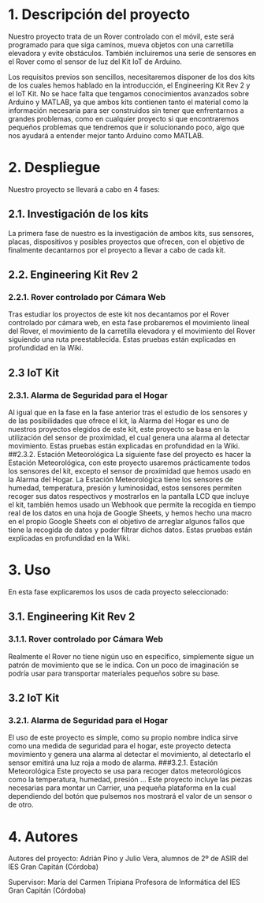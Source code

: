 # 1. Descripción del proyecto
Nuestro proyecto trata de un Rover controlado con el móvil, este será programado para que siga caminos, mueva objetos con una carretilla elevadora y evite obstáculos. También incluiremos una serie de sensores en el Rover como el sensor de luz del Kit IoT de Arduino.

Los requisitos previos son sencillos, necesitaremos disponer de los dos kits de los cuales hemos hablado en la introducción, el Engineering Kit Rev 2 y el IoT Kit.
No se hace falta que tengamos conocimientos avanzados sobre Arduino y MATLAB, ya que ambos kits contienen tanto el material como la información necesaria para ser construidos sin tener que enfrentarnos a grandes problemas, como en cualquier proyecto si que encontraremos pequeños problemas que tendremos que ir solucionando poco, algo que nos ayudará a entender mejor tanto Arduino como MATLAB.


# 2. Despliegue
Nuestro proyecto se llevará a cabo en 4 fases:

## 2.1. Investigación de los kits
La primera fase de nuestro es la investigación de ambos kits, sus sensores, placas, dispositivos y posibles proyectos que ofrecen, con el objetivo de finalmente decantarnos por el proyecto a llevar a cabo de cada kit.

## 2.2. Engineering Kit Rev 2
### 2.2.1. Rover controlado por Cámara Web
Tras estudiar los proyectos de este kit nos decantamos por el Rover controlado por cámara web, en esta fase probaremos el movimiento lineal del Rover, el movimiento de la carretilla elevadora y el movimiento del Rover siguiendo una ruta preestablecida. Estas pruebas están explicadas en profundidad en la Wiki.

## 2.3 IoT Kit
### 2.3.1. Alarma de Seguridad para el Hogar
Al igual que en la fase en la fase anterior tras el estudio de los sensores y de las posibilidades que ofrece el kit, la Alarma del Hogar es uno de nuestros proyectos elegidos de este kit, este proyecto se basa en la utilización del sensor de proximidad, el cual genera una alarma al detectar movimiento. Estas pruebas están explicadas en profundidad en la Wiki.
##2.3.2. Estación Meteorológica
La siguiente fase del proyecto es hacer la Estación Meteorológica, con este proyecto usaremos prácticamente todos los sensores del kit, excepto el sensor de proximidad que hemos usado en la Alarma del Hogar. La Estación Meteorológica tiene los sensores de humedad, temperatura, presión y luminosidad, estos sensores permiten recoger sus datos respectivos y mostrarlos en la pantalla LCD que incluye el kit, también hemos usado un Webhook que permite la recogida en tiempo real de los datos en una hoja de Google Sheets, y hemos hecho una macro en el propio Google Sheets con el objetivo de arreglar algunos fallos que tiene la recogida de datos y poder filtrar dichos datos. Estas pruebas están explicadas en profundidad en la Wiki.

# 3. Uso
En esta fase explicaremos los usos de cada proyecto seleccionado:
## 3.1. Engineering Kit Rev 2
### 3.1.1. Rover controlado por Cámara Web
Realmente el Rover no tiene nigún uso en específico, simplemente sigue un patrón de movimiento que se le indica. Con un poco de imaginación se podría usar para transportar materiales pequeños sobre su base.

## 3.2 IoT Kit
### 3.2.1. Alarma de Seguridad para el Hogar
El uso de este proyecto es simple, como su propio nombre indica sirve como una medida de seguridad para el hogar, este proyecto detecta movimiento y genera una alarma al detectar el movimiento, al detectarlo el sensor emitirá una luz roja a modo de alarma.
###3.2.1. Estación Meteorológica
Este proyecto se usa para recoger datos meteorológicos como la temperatura, humedad, presión ... Este proyecto incluye las piezas necesarias para montar un Carrier, una pequeña plataforma en la cual dependiendo del botón que pulsemos nos mostrará el valor de un sensor o de otro.

# 4. Autores
Autores del proyecto: Adrián Pino y Julio Vera, alumnos de 2º de ASIR del IES Gran Capitán (Córdoba)

Supervisor: María del Carmen Tripiana Profesora de Informática del IES Gran Capitán (Córdoba)
